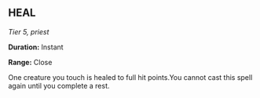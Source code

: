 ## HEAL

_Tier 5, priest_

**Duration:** Instant

**Range:** Close

One creature you touch is healed to full hit points.You cannot cast this spell again until you complete a rest.

